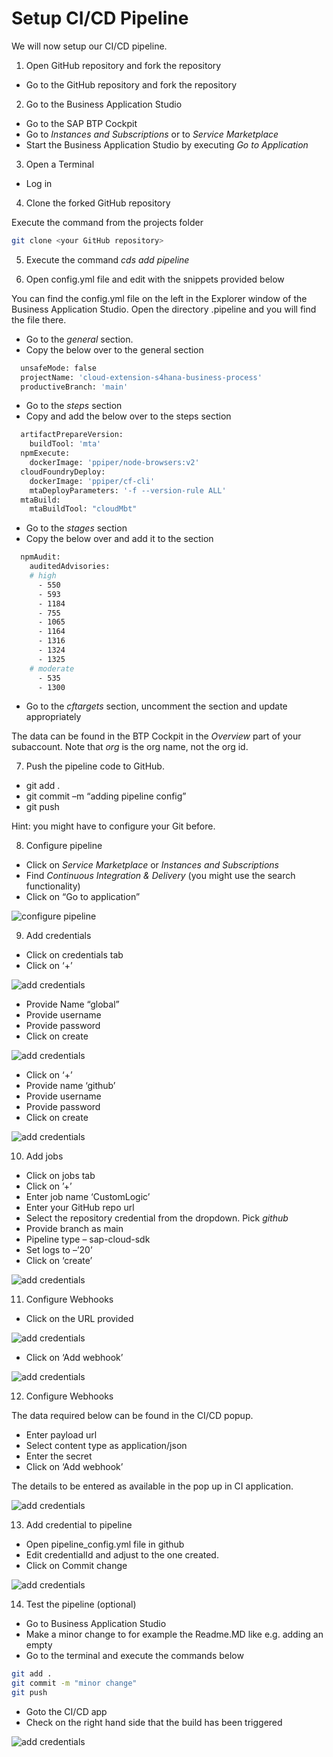# Setup CI/CD Pipeline

We will now setup our CI/CD pipeline.

1. Open GitHub repository and fork the repository

- Go to the GitHub repository and fork the repository

2. Go to the Business Application Studio 

- Go to the SAP BTP Cockpit
- Go to *Instances and Subscriptions* or to *Service Marketplace*
- Start the Business Application Studio by executing *Go to Application*

3. Open a Terminal

- Log in

4. Clone the forked GitHub repository

Execute the command from the projects folder

```bash
git clone <your GitHub repository>
```  

5. Execute the command *cds add pipeline*

6. Open config.yml file and edit with the snippets provided below 

You can find the config.yml file on the left in the Explorer window of the Business Application Studio. Open the directory .pipeline and you will find the file there.

- Go to the *general* section. 
- Copy the below over to the general section

```bash
  unsafeMode: false
  projectName: 'cloud-extension-s4hana-business-process'
  productiveBranch: 'main'
```  
  
- Go to the *steps* section
- Copy and add the below over to the steps section

```bash
  artifactPrepareVersion:
    buildTool: 'mta'
  npmExecute:
    dockerImage: 'ppiper/node-browsers:v2'
  cloudFoundryDeploy:
    dockerImage: 'ppiper/cf-cli'
    mtaDeployParameters: '-f --version-rule ALL'
  mtaBuild:
    mtaBuildTool: "cloudMbt"
```

- Go to the *stages* section
- Copy the below over and add it to the section

```bash
  npmAudit:
    auditedAdvisories:
    # high
      - 550   
      - 593
      - 1184
      - 755
      - 1065 
      - 1164 
      - 1316 
      - 1324 
      - 1325 
    # moderate
      - 535
      - 1300 
```

- Go to the *cftargets* section, uncomment the section and update appropriately

The data can be found in the BTP Cockpit in the *Overview* part of your subaccount. Note that *org* is the org name, not the org id.

7. Push the pipeline code to GitHub.

- git add .
- git commit –m “adding pipeline config”
- git push

Hint: you might have to configure your Git before.

8. Configure pipeline

- Click on *Service Marketplace* or *Instances and Subscriptions*
- Find *Continuous Integration & Delivery* (you might use the search functionality)
- Click on “Go to application”

 ![configure pipeline](./images/cicd2.png)

9. Add credentials

- Click on credentials tab
- Click on ‘+’

 ![add credentials](./images/cicd3.png)
 
- Provide Name “global”
- Provide username
- Provide password
- Click on create

 ![add credentials](./images/cicd4.png)
 
- Click on ‘+’
- Provide name ‘github’
- Provide username
- Provide password
- Click on create

 ![add credentials](./images/cicd5.png)
 
 10. Add jobs
 
- Click on jobs tab
- Click on ’+’
- Enter job name ‘CustomLogic’
- Enter your GitHub repo url
- Select the repository credential from the dropdown. Pick *github*
- Provide branch as main
- Pipeline type – sap-cloud-sdk
- Set logs to –’20’ 
- Click on ‘create’

 ![add credentials](./images/screenshot_cicd6.png)
 
11. Configure Webhooks

- Click on the URL provided
 
 ![add credentials](./images/screenshot_cicd7.png)
 
- Click on ‘Add webhook’ 
 
 ![add credentials](./images/cicd8.png)
 
12. Configure Webhooks

The data required below can be found in the CI/CD popup.

- Enter payload url
- Select content type as application/json
- Enter the secret
- Click on ‘Add webhook’

The details to be entered as available in the pop up in CI application.

 ![add credentials](./images/cicd9.png)

13. Add credential to pipeline

- Open pipeline_config.yml file in github
- Edit credentialId and adjust to the one created.
- Click on Commit change

 ![add credentials](./images/cicd10.png)
 
 14. Test the pipeline (optional)
 
 - Go to Business Application Studio
 - Make a minor change to for example the Readme.MD like e.g. adding an empty
 - Go to the terminal and execute the commands below
 
 ```bash
git add .
git commit -m "minor change"
git push
```
 - Goto the CI/CD app 
 - Check on the right hand side that the build has been triggered
 
  ![add credentials](./images/screenshot_cicd11.png)
 

 
